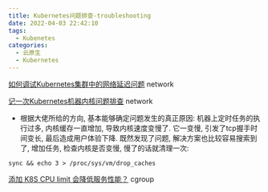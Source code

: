 ```yaml
---
title: Kubernetes问题排查-troubleshooting
date: 2022-04-03 22:42:10
tags:
  - Kubenetes
categories: 
  - 云原生
  - Kubernetes
---
```


<p></p>
<!-- more -->

[如何调试Kubernetes集群中的网络延迟问题](https://mp.weixin.qq.com/s/pRRc4CUM8ebytRWWwe1JkA) network


[记一次Kubernetes机器内核问题排查](https://corvo.myseu.cn/2021/03/21/2021-03-21-%E8%AE%B0%E4%B8%80%E6%AC%A1kubernetes%E6%9C%BA%E5%99%A8%E5%86%85%E6%A0%B8%E9%97%AE%E9%A2%98%E7%9A%84%E6%8E%92%E6%9F%A5/) network
+ 根据大佬所给的方向, 基本能够确定问题发生的真正原因: 机器上定时任务的执行过多, 内核缓存一直增加, 导致内核速度变慢了. 它一变慢, 引发了tcp握手时间变长, 最后造成用户体验下降. 既然发现了问题, 解决方案也比较容易搜索到了, 增加任务, 检查内核是否变慢, 慢了的话就清理一次:
```
sync && echo 3 > /proc/sys/vm/drop_caches
```


[添加 K8S CPU limit 会降低服务性能？](https://mp.weixin.qq.com/s/cR6MpQu-n1cwMbXmVaXqzQ)  cgroup